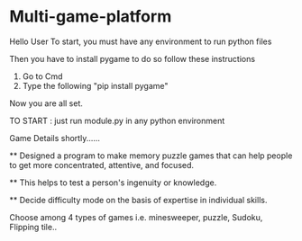 # Multi-game-platform 

Hello User 
To start, you must have any environment to run python files 

Then you have to install pygame 
to do so follow these instructions
1. Go to Cmd 
2. Type the following "pip install pygame"

Now you are all set.

TO START :
just run module.py in any python environment

Game Details shortly......

** Designed a program to make memory puzzle games that can help people to get more concentrated, attentive, and focused.

** This helps to test a person's ingenuity or knowledge.

** Decide difficulty mode on the basis of expertise in individual skills.

Choose among 4 types of games i.e. minesweeper, puzzle, Sudoku,
Flipping tile..
